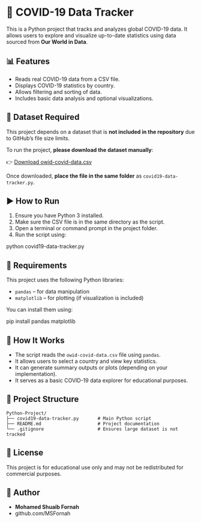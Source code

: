 

# 🦠 COVID-19 Data Tracker

This is a Python project that tracks and analyzes global COVID-19 data. It allows users to explore and visualize up-to-date statistics using data sourced from **Our World in Data**.

## 📊 Features

- Reads real COVID-19 data from a CSV file.
- Displays COVID-19 statistics by country.
- Allows filtering and sorting of data.
- Includes basic data analysis and optional visualizations.

## 📂 Dataset Required

This project depends on a dataset that is **not included in the repository** due to GitHub’s file size limits.

To run the project, **please download the dataset manually**:

👉 [Download owid-covid-data.csv](https://covid.ourworldindata.org/data/owid-covid-data.csv)

Once downloaded, **place the file in the same folder** as `covid19-data-tracker.py`.

## ▶️ How to Run

1. Ensure you have Python 3 installed.
2. Make sure the CSV file is in the same directory as the script.
3. Open a terminal or command prompt in the project folder.
4. Run the script using:

python covid19-data-tracker.py


## 🔧 Requirements

This project uses the following Python libraries:

* `pandas` – for data manipulation
* `matplotlib` – for plotting (if visualization is included)

You can install them using:

pip install pandas matplotlib


## 🧠 How It Works

* The script reads the `owid-covid-data.csv` file using `pandas`.
* It allows users to select a country and view key statistics.
* It can generate summary outputs or plots (depending on your implementation).
* It serves as a basic COVID-19 data explorer for educational purposes.

## 📁 Project Structure
```
Python-Project/
├── covid19-data-tracker.py       # Main Python script
├── README.md                     # Project documentation
└── .gitignore                    # Ensures large dataset is not tracked
```

## 🚫 License

This project is for educational use only and may not be redistributed for commercial purposes.

## 👤 Author
* **Mohamed Shuaib Fornah**
* github.com/MSFornah

```


